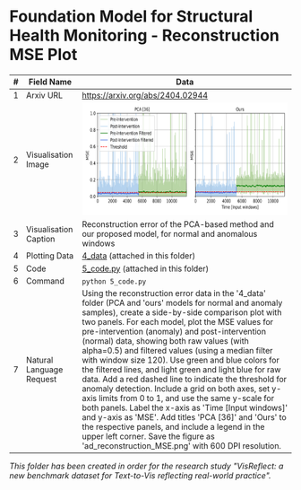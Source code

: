 # Foundation Model for Structural Health Monitoring - Reconstruction MSE Plot

| # | Field Name               | Data                             |
|---|--------------------------|----------------------------------|
| 1 | Arxiv URL                | https://arxiv.org/abs/2404.02944 |
| 2 | Visualisation Image      | <img src="./2_visualisation_image.png" width="600" height="200"> |
| 3 | Visualisation Caption    | Reconstruction error of the PCA-based method and our proposed model, for normal and anomalous windows |
| 4 | Plotting Data            | [4_data](./4_data) (attached in this folder)|
| 5 | Code                     | [5_code.py](./5_code.py) (attached in this folder)         |
| 6 | Command                  | `python 5_code.py`           |
| 7 | Natural Language Request | Using the reconstruction error data in the '4_data' folder (PCA and 'ours' models for normal and anomaly samples), create a side-by-side comparison plot with two panels. For each model, plot the MSE values for pre-intervention (anomaly) and post-intervention (normal) data, showing both raw values (with alpha=0.5) and filtered values (using a median filter with window size 120). Use green and blue colors for the filtered lines, and light green and light blue for raw data. Add a red dashed line to indicate the threshold for anomaly detection. Include a grid on both axes, set y-axis limits from 0 to 1, and use the same y-scale for both panels. Label the x-axis as 'Time [Input windows]' and y-axis as 'MSE'. Add titles 'PCA [36]' and 'Ours' to the respective panels, and include a legend in the upper left corner. Save the figure as 'ad_reconstruction_MSE.png' with 600 DPI resolution.|

*This folder has been created in order for the research study "VisReflect: a new benchmark dataset for Text-to-Vis reflecting real-world practice".*